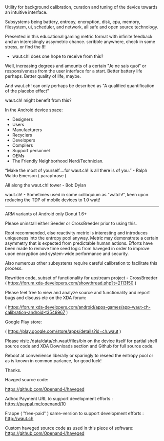 Utility for background calibration, curation and tuning of the device towards an intuitive interface.

Subsystems being battery, entropy, encryption, disk, cpu, memory, filesystem, ui, scheduler, and network, all safe and open source technology.

Presented in this educational gaming metric format with infinite feedback and an interestingly assymetric chance. scribble anywhere, check in some stress, or find the 8!

- waut.ch! does one hope to receive from this?

Well, increasing degrees and amounts of a certain "Je ne sais quoi" or responsiveness from the user interface for a start. Better battery life perhaps. Better quality of life, maybe.

And waut.ch! can only perhaps be described as "A qualified quantification of the placebo effect"

waut.ch! might benefit from this?

In the Android device space:

- Designers
- Users
- Manufacturers
- Recyclers
- Developers
- Compilers
- Support personnel
- OEMs
- The Friendly Neighborhood Nerd/Technician.

“Make the most of yourself....for waut.ch! is all there is of you.” - Ralph Waldo Emerson ( paraphrase )

All along the waut.ch! tower - Bob Dylan

waut.ch! - Sometimes used in some colloquium as "watch!", keen upon reducing the TDP of mobile devices to 1.0 watt!

-----

ARM variants of Android only Donut 1.6+

Please uninstall either Seeder or CrossBreeder prior to using this.

Root recommended, else reactivity metric is interesting and introduces uniqueness into the entropy pool anyway.  Metric may demonstrate a certain asymmetry that is expected from predictable human actions. Efforts have been made to remove time seed logic from haveged in order to improve upon encryption and system-wide performance and security.

Also numerous other subsystems require careful calibration to facilitate this process.

Rewritten code, subset of functionality for upstream project - CrossBreeder ( https://forum.xda-developers.com/showthread.php?t=2113150 )

Please feel free to view and analyze source and functionality and report bugs and discuss etc on the XDA forum:

( https://forum.xda-developers.com/android/apps-games/app-waut-ch-calibration-android-t3549967 )

Google Play store:

( https://play.google.com/store/apps/details?id=ch.waut )

Please visit: /data/data/ch.waut/files/bin on the device itself for partial shell source code and XDA Downloads section and Github for full source code.

Reboot at convenience liberally or sparingly to reseed the entropy pool or as is known in common parlance, for good luck!

Thanks.

Havged source code: 

https://github.com/Openand-I/haveged

Adhoc Payment URL to support development efforts : https://paypal.me/openand/10

Frappe ( "free-paid" ) same-version to support development efforts : http://waut.ch

Custom haveged source code as used in this piece of software: https://github.com/Openand-I/haveged
